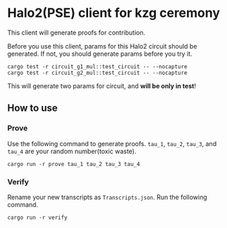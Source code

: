 # Halo2(PSE) client for kzg ceremony

This client will generate proofs for contribution.

Before you use this client, params for this Halo2 circuit should be generated. If not, you should generate params before you try it.
```
cargo test -r circuit_g1_mul::test_circuit -- --nocapture
cargo test -r circuit_g2_mul::test_circuit -- --nocapture
```
This will generate two params for circuit, and **will be only in test**!

## How to use

### Prove

Use the following command to generate proofs. `tau_1`, `tau_2`, `tau_3`, and `tau_4` are your random number(toxic waste).

```
cargo run -r prove tau_1 tau_2 tau_3 tau_4
```

### Verify 

Rename your new transcripts as `Transcripts.json`. Run the following command.

```
cargo run -r verify
```
